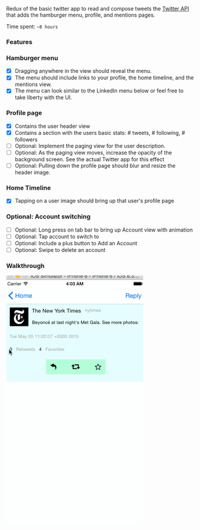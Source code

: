 Redux of the basic twitter app to read and compose tweets the [Twitter API](https://apps.twitter.com/) that adds the hamburger menu, profile, and mentions pages.

Time spent: `~8 hours`

### Features

### Hamburger menu
- [x] Dragging anywhere in the view should reveal the menu.
- [x] The menu should include links to your profile, the home timeline, and the mentions view.
- [x] The menu can look similar to the LinkedIn menu below or feel free to take liberty with the UI.

### Profile page
- [x] Contains the user header view
- [x] Contains a section with the users basic stats: # tweets, # following, # followers
- [ ] Optional: Implement the paging view for the user description.
- [ ] Optional: As the paging view moves, increase the opacity of the background screen. See the actual Twitter app for this effect
- [ ] Optional: Pulling down the profile page should blur and resize the header image.

### Home Timeline
- [x] Tapping on a user image should bring up that user's profile page

### Optional: Account switching
- [ ] Optional: Long press on tab bar to bring up Account view with animation
- [ ] Optional: Tap account to switch to
- [ ] Optional: Include a plus button to Add an Account
- [ ] Optional: Swipe to delete an account

### Walkthrough

![Video Walkthrough](/Twitter-Redux-Demo.gif)
